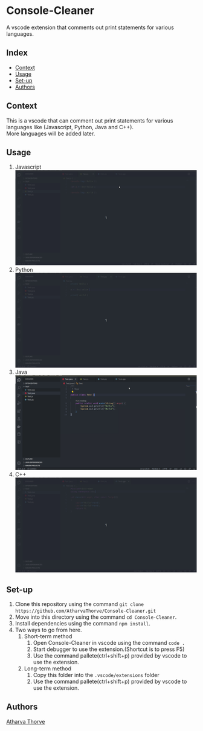 # Console-Cleaner
A vscode extension that comments out print statements for various languages.

## Index
- [Context](https://github.com/AtharvaThorve/Console-Cleaner#context)
- [Usage](https://github.com/AtharvaThorve/Console-Cleaner#usage)
- [Set-up](https://github.com/AtharvaThorve/Console-Cleaner#set-up)
- [Authors](https://github.com/AtharvaThorve/Console-Cleaner#authors)

## Context
This is a vscode that can comment out print statements for various languages like (Javascript, Python, Java and C++).<br>
More languages will be added later.

## Usage
1. Javascript
![](/gifs/JSTest.gif)<br>
2. Python
![](/gifs/PythonTest.gif)<br>
3. Java
![](/gifs/JavaTest.gif)<br>
4. C++
![](/gifs/CppTest.gif)<br>

## Set-up
1. Clone this repository using the command `git clone https://github.com/AtharvaThorve/Console-Cleaner.git`
2. Move into this directory using the command `cd Console-Cleaner`.
3. Install dependencies using the command `npm install`.
3. Two ways to go from here.
    1. Short-term method
        1. Open Console-Cleaner in vscode using the command `code .`
        2. Start debugger to use the extension.(Shortcut is to press F5)
        3. Use the command pallete(ctrl+shift+p) provided by vscode to use the extension.
    2. Long-term method
        1. Copy this folder into the `.vscode/extensions` folder
        2. Use the command pallete(ctrl+shift+p) provided by vscode to use the extension.

## Authors
[Atharva Thorve](https://github.com/AtharvaThorve)
